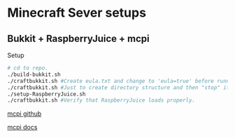 # Minecraft Sever setups

## Bukkit + RaspberryJuice + mcpi

Setup
```bash
# cd to repo.
./build-bukkit.sh
./craftbukkit.sh #Create eula.txt and change to 'eula=true' before running again.
./craftbukkit.sh #Just to create directory structure and then "stop" it.
./setup-RaspberryJuice.sh
./craftbukkit.sh #Verify that RaspberryJuice loads properly.
```
[mcpi github](https://github.com/martinohanlon/mcpi)

[mcpi docs](https://www.stuffaboutcode.com/p/minecraft-api-reference.html)